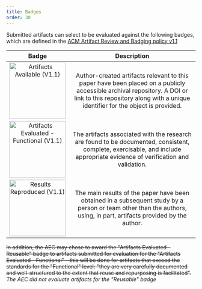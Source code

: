 ```yaml
---
title: Badges
order: 30
---
```


Submitted artifacts can select to be evaluated against the following badges, which are defined in the [ACM Artifact Review and Badging policy v1.1](https://www.acm.org/publications/policies/artifact-review-and-badging-current)

| Badge | Description |
|:-----:|:-----------:|
| <img src="{{ site.baseurl }}/images/acm_available_1.1.png" alt="Artifacts Available (V1.1)" width="150px"> | Author-created artifacts relevant to this paper have been placed on a publicly accessible archival repository. A DOI or link to this repository along with a unique identifier for the object is provided.  |
| <img src="{{ site.baseurl }}/images/acm_functional_1.1.png" alt="Artifacts Evaluated - Functional (V1.1)" width="150px"> | The artifacts associated with the research are found to be documented, consistent, complete, exercisable, and include appropriate evidence of verification and validation. |
| <img src="{{ site.baseurl }}/images/acm_reproduced_1.1.png" alt="Results Reproduced (V1.1)" width="150px"> | The main results of the paper have been obtained in a subsequent study by a person or team other than the authors, using, in part, artifacts provided by the author. |

~~In addition, the AEC may chose to award the "Artifacts Evaluated - Reusable" badge to artifacts submitted for evaluation for the "Artifacts Evaluated - Functional" - this will be done for artifacts that exceed the standards for the "Functional" level: "they are very carefully documented and well-structured to the extent that reuse and repurposing is facilitated".~~ *The AEC did not evaluate artifacts for the "Reusable" badge*
